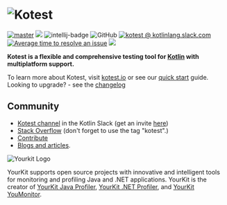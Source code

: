![Kotest](doc/logo7-with-text.png)
==========

[![master](https://github.com/kotest/kotest/actions/workflows/master.yml/badge.svg)](https://github.com/kotest/kotest/actions/workflows/master.yml)
[<img src="https://img.shields.io/maven-central/v/io.kotest/kotest-framework-api-jvm.svg?label=latest%20release"/>](https://search.maven.org/search?q=g:io.kotest%20OR%20g:io.kotest)
![intellij-badge](https://img.shields.io/jetbrains/plugin/v/14080-kotest?label=intellij%20plugin)
![GitHub](https://img.shields.io/github/license/kotest/kotest)
[![kotest @ kotlinlang.slack.com](https://img.shields.io/static/v1?label=kotlinlang&message=kotest&color=blue&logo=slack)](https://kotlinlang.slack.com/archives/CT0G9SD7Z)
[![Average time to resolve an issue](https://isitmaintained.com/badge/resolution/kotest/kotest.svg)](https://isitmaintained.com/project/kotest/kotest "Average time to resolve an issue")
[<img src="https://img.shields.io/nexus/snapshots/https/s01.oss.sonatype.org/io.kotest/kotest-framework-api.svg?label=latest%20snapshot"/>](https://s01.oss.sonatype.org/content/repositories/snapshots/io/kotest/)

__Kotest is a flexible and comprehensive testing tool for [Kotlin](https://kotlinlang.org/) with multiplatform support.__ 

To learn more about Kotest, visit [kotest.io](https://kotest.io) or see our [quick start](https://kotest.io/docs/quickstart/) guide.
Looking to upgrade? - see the [changelog](https://kotest.io/docs/next/changelog.html)

Community
---------
* [Kotest channel](https://kotlinlang.slack.com/messages/kotest) in the Kotlin Slack (get an invite [here](https://slack.kotlinlang.org/))
* [Stack Overflow](https://stackoverflow.com/questions/tagged/kotest) (don't forget to use the tag "kotest".)
* [Contribute](https://github.com/kotest/kotest/blob/master/CONTRIBUTING.md)
* [Blogs and articles](https://kotest.io/docs/blogs/).

![Yourkit Logo](https://www.yourkit.com/images/yklogo.png)

YourKit supports open source projects with innovative and intelligent tools
for monitoring and profiling Java and .NET applications.
YourKit is the creator of <a href="https://www.yourkit.com/java/profiler/">YourKit Java Profiler</a>,
<a href="https://www.yourkit.com/.net/profiler/">YourKit .NET Profiler</a>,
and <a href="https://www.yourkit.com/youmonitor/">YourKit YouMonitor</a>.
